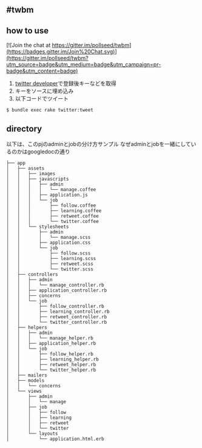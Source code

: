 #twbm
---
## how to use

[![Join the chat at https://gitter.im/pollseed/twbm](https://badges.gitter.im/Join%20Chat.svg)](https://gitter.im/pollseed/twbm?utm_source=badge&utm_medium=badge&utm_campaign=pr-badge&utm_content=badge)

1. [twitter developer](https://apps.twitter.com/)で登録後キーなどを取得
2. キーをソースに埋め込み
3. 以下コードでツイート

```
$ bundle exec rake twitter:tweet
```

## directory
以下は、このpjのadminとjobの分け方サンプル
なぜadminとjobを一緒にしているのかはgoogledocの通り

```
├── app
│   ├── assets
│   │   ├── images
│   │   ├── javascripts
│   │   │   ├── admin
│   │   │   │   └── manage.coffee
│   │   │   ├── application.js
│   │   │   └── job
│   │   │       ├── follow.coffee
│   │   │       ├── learning.coffee
│   │   │       ├── retweet.coffee
│   │   │       └── twitter.coffee
│   │   └── stylesheets
│   │       ├── admin
│   │       │   └── manage.scss
│   │       ├── application.css
│   │       └── job
│   │           ├── follow.scss
│   │           ├── learning.scss
│   │           ├── retweet.scss
│   │           └── twitter.scss
│   ├── controllers
│   │   ├── admin
│   │   │   └── manage_controller.rb
│   │   ├── application_controller.rb
│   │   ├── concerns
│   │   └── job
│   │       ├── follow_controller.rb
│   │       ├── learning_controller.rb
│   │       ├── retweet_controller.rb
│   │       └── twitter_controller.rb
│   ├── helpers
│   │   ├── admin
│   │   │   └── manage_helper.rb
│   │   ├── application_helper.rb
│   │   └── job
│   │       ├── follow_helper.rb
│   │       ├── learning_helper.rb
│   │       ├── retweet_helper.rb
│   │       └── twitter_helper.rb
│   ├── mailers
│   ├── models
│   │   └── concerns
│   └── views
│       ├── admin
│       │   └── manage
│       ├── job
│       │   ├── follow
│       │   ├── learning
│       │   ├── retweet
│       │   └── twitter
│       └── layouts
│           └── application.html.erb
```
